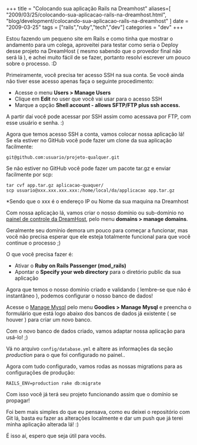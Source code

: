 +++
title = "Colocando sua aplicação Rails na Dreamhost"
aliases=[
  "2009/03/25/colocando-sua-aplicacao-rails-na-dreamhost.html",
  "blog/development/colocando-sua-aplicacao-rails-na-dreamhost"
]
date = "2009-03-25"
tags = ["rails","ruby","tech","dev"]
categories = "dev"
+++

Estou fazendo um pequeno site em Rails e como tinha que mostrar o
andamento para um colega, aproveitei para testar como seria o Deploy
desse projeto na DreamHost ( mesmo sabendo que o provedor final não
será lá ), e achei muito fácil de se fazer, portanto resolvi escrever
um pouco sobre o processo. :D

Primeiramente, você precisa ter acesso SSH na sua conta. Se você ainda
não tiver esse acesso apenas faça o seguinte procedimento:

* Acesse o menu **Users &gt; Manage Users**
* Clique em **Edit** no user que você vai usar para o acesso SSH
* Marque a opção **Shell account - allows SFTP/FTP plus ssh access.**

A partir daí você pode acessar por SSH assim como acessava por FTP,
com esse usuário e senha. :)

Agora que temos acesso SSH a conta, vamos colocar nossa aplicação lá!
Se ela estiver no GitHub você pode fazer um clone da sua aplicação
facilmente:

    git@github.com:usuario/projeto-qualquer.git

Se não estiver no GitHub você pode fazer um pacote tar.gz e enviar
facilmente por scp:

    tar cvf app.tar.gz aplicacao-quaquer/
    scp usuario@xxx.xxx.xxx.xxx:/home/local/da/applicacao app.tar.gz

\*Sendo que o xxx é o endereço IP ou Nome da sua maquina na Dreamhost

Com nossa aplicaçào lá, vamos criar o nosso domínio ou sub-domínio no
[painel de controle da DreamHost](https://panel.dreamhost.com/ "Painel de controle da Dreamhost"),
pelo menu **domains > manage domains**.

Geralmente seu domínio demora um pouco para começar a funcionar, mas
você não precisa esperar que ele esteja totalmente funcional para que
você continue o processo ;)

O que você precisa fazer é:

* Ativar o **Ruby on Rails Passenger (mod_rails)**
* Apontar o **Specify your web directory** para o diretório public da sua aplicação

Agora que temos o nosso domínio criado e validando ( lembre-se que não
é instantâneo ), podemos configurar o nosso banco de dados!

Acesse o [Manage Mysql](https://panel.dreamhost.com/index.cgi?tree=goodies.mysql&amp; "Manage Mysql")
pelo menu **Goodies &gt; Manage Mysql** e preencha o formulário que
está logo abaixo dos bancos de dados já existente ( se houver ) para
criar um novo banco.

Com o novo banco de dados criado, vamos adaptar nossa aplicação para
usá-lo! ;)

Vá no arquivo `config/database.yml` e altere as informações da seção
*production* para o que foi configurado no painel..

Agora com tudo configurado, vamos rodas as nossas migrations para as
configurações de produção:

    RAILS_ENV=production rake db:migrate

Com isso você já terá seu projeto funcionando assim que o domínio se
propagar!

Foi bem mais simples do que eu pensava, como eu deixei o repositório
com Git lá, basta eu fazer as alterações localmente e dar um push que
já terei minha aplicação alterada lá! :)

É isso aí, espero que seja útil para vocês.
